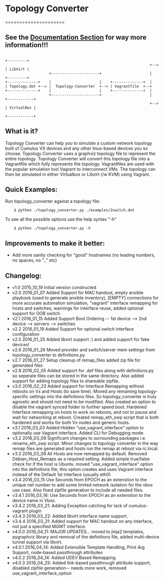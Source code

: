 # Topology Converter
=====================

## See the [Documentation Section](./documentation) for way more information!!!



```
                                                                       +---------+
                                                                  +--> | LibVirt |
                    +----------------------+                      |    +---------+
+--------------+    |                      |    +--------------+  |
| Topology.dot +--> |  Topology-Converter  +--> | Vagrantfile  +--+
+--------------+    |                      |    +--------------+  |
                    +----------------------+                      |    +------------+
                                                                  +--> | VirtualBox |
                                                                       +------------+
```

## What is it?
Topology Converter can help you to simulate a custom network topology built of Cumulus VX devices and any other linux-based devices you so choose.
Topology Converter uses a graphviz topology file to represent the entire topology. Topology Converter will convert this topology file into a Vagrantfile which fully represents the topology. Vagrantfiles are used with the popular simulation tool Vagrant to interconnect VMs. The topology can then be simulated in either Virtualbox or Libvirt (/w KVM) using Vagrant.


## Quick Examples: 
Run topology_converter against a topology file: 

```
    $ python ./topology_converter.py ./examples/2switch.dot
```


To see all the possible options use the help syntax "-h"

```
    $ python ./topology_converter.py -h
```


## Improvements to make it better: 
* Add more sanity checking for "good" hostnames (no leading numbers, no spaces, no "_" etc)

## Changelog:

* v1\.0 2015\_10\_19 Initial version constructed
* v2\.0 2016\_01\_07 Added Support for MAC handout, empty ansible playbook (used to generate ansible inventory), [EMPTY] connections for more accurate automation simulation, 
"vagrant" interface remapping for hosts and switches, warnings for interface reuse, added optional support for OOB switch.
* v2\.1 2016\_01\_15 Added Support Boot Ordering -- 1st device --> 2nd device --> servers --> switches
* v2\.2 2016\_01\_19 Added Support for optional switch interface configuration
* v2\.5 2016\_01\_25 Added libvirt support :) and added support for fake devices!
* v2\.6 2016\_01\_26 Moved provider and switch/server mem settings from topology_converter to definitions.py
* v2\.7 2016\_01\_27 Setup cleanup of remap_files added zip file for generated files
* v2\.8 2016\_02\_05 Added support for .def files along with definitions.py so seperate files can be stored in the same directory. Also added support for adding topology files to shareable zipfile.
* v3\.0 2016\_02\_23 Added support for Interface Remapping without reboots on Vx and Hosts (to save time). Moved any remaining topology-specific settings into the definitions files. So topology_converter is truly agnostic and should not need to be modified. Also created an option to disable the vagrant synced folder to further speed boot. Hardened Interface remapping on hosts to work on reboots; and not to pause and wait for networking at reboot. Created remap_eth_swp script that is both hardened and works for both Vx nodes and generic hosts.
* v3\.1 2016\_03\_03 Added Hidden "use_vagrant_interface" option to optionally use Vagrant interface. Added CLI for Debugging mode.
* v3\.2 2016\_03\_08 Significant changes to surrounding packages i.e. rename_eth_swp script. Minor changes to topology converter in the way remap files are generated and hosts run the remap at reboot via rc.local.
* v3\.3 2016\_03\_09 All Hosts are now remapped by default. Removed Debian_Host_Remaps as a required setting. Added simple true/false check for if the host is Ubuntu. moved "use_vagrant_interface" option into the definitions file; this option creates and uses Vagrant interface instead of the Default 1st interface (usually eth0)
* v3\.4 2016\_03\_15 Use Seconds from EPOCH as an extenstion to the unique net number to add some limited network isolation for the vbox use case. Also fixed zipfile generation to include all needed files.
* v3\.4\.1 2016\_03\_16: Use Seconds from EPOCH as an extenstion to the device name in Vbox.
* v3\.4\.2 2016\_03\_21: Adding Exception catching for lack of cumulus-vagrant plugin
* v3\.4\.3 2016\_03\_22: Added libvirt interface name support.
* v3\.4\.4 2016\_03\_31: Added support for MAC handout on any interface, not just a specified MGMT interface.
* v4\.0\.0 2016\_04\_11: MAJOR UPDATES... moved to jinja2 templates, pygraphviz library and removal of the definitions file, added multi-device tunnel support via libvirt.
* v4\.0\.1 2016\_04\_14: Added Extensible Template Handling, Print Arg Support, node-based passthrough attributes
* v4\.0\.2 2016\_04\_14: Added UDEV Based Remapping
* v4\.0\.3 2016\_04\_25: Added link-based passthrough attribute support, disabled zipfile generation-- needs more work, removed use_vagrant_interface_option


